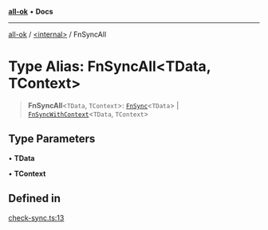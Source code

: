 [**all-ok**](../../README.md) • **Docs**

***

[all-ok](../../README.md) / [\<internal\>](../README.md) / FnSyncAll

# Type Alias: FnSyncAll\<TData, TContext\>

> **FnSyncAll**\<`TData`, `TContext`\>: [`FnSync`](FnSync.md)\<`TData`\> \| [`FnSyncWithContext`](FnSyncWithContext.md)\<`TData`, `TContext`\>

## Type Parameters

• **TData**

• **TContext**

## Defined in

[check-sync.ts:13](https://github.com/oreshinya/all-ok/blob/dfff127c5eb58a58e8edbe24045bd413de99450a/src/check-sync.ts#L13)
